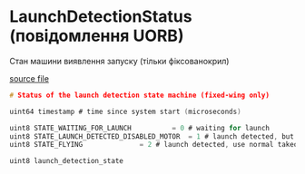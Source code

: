 # LaunchDetectionStatus (повідомлення UORB)

Стан машини виявлення запуску (тільки фіксованокрил)

[source file](https://github.com/PX4/PX4-Autopilot/blob/main/msg/LaunchDetectionStatus.msg)

```c
# Status of the launch detection state machine (fixed-wing only)

uint64 timestamp # time since system start (microseconds)

uint8 STATE_WAITING_FOR_LAUNCH 			= 0 # waiting for launch
uint8 STATE_LAUNCH_DETECTED_DISABLED_MOTOR 	= 1 # launch detected, but keep motor(s) disabled (e.g. because it can't spin freely while on catapult)
uint8 STATE_FLYING 				= 2 # launch detected, use normal takeoff/flying configuration

uint8 launch_detection_state

```
